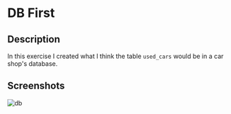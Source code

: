 # DB First

## Description
In this exercise I created what I think the table ```used_cars``` would be in a car shop's database.


## Screenshots

![db](https://user-images.githubusercontent.com/85038274/151710776-2b13a93a-3630-4b7f-9aee-f35273ab5007.PNG)
